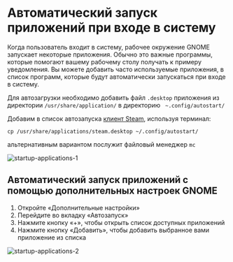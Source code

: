 # Автоматический запуск приложений при входе в систему

Когда пользователь входит в систему, рабочее окружение GNOME запускает некоторые приложения. Обычно это важные программы, которые помогают вашему рабочему столу получать к примеру уведомления. Вы можете добавить часто используемые приложения, в список программ, которые будут автоматически запускаться при входе в систему.

Для автозагрузки необходимо добавить файл `.desktop` приложения из директории `/usr/share/application/` в директорию ` ~.config/autostart/`

Добавим в список автозапуска [клиент Steam](/apps/steam/), используя терминал:

```shell
cp /usr/share/applications/steam.desktop ~/.config/autostart/
```

альтернативным вариантом послужит файловый менеджер `mc`

![startup-applications-1](/startup-applications/startup-applications-1.gif)

## Автоматический запуск приложений c помощью дополнительных настроек GNOME

1. Откройте «Дополнительные настройки»
2. Перейдите во вкладку «Автозапуск»
3. Нажмите кнопку «+», чтобы открыть список доступных приложений
4. Нажмите кнопку «Добавить», чтобы добавить выбранное вами приложение из списка

![startup-applications-2](/startup-applications/startup-applications-2.gif)
